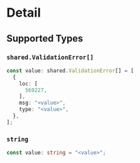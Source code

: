 # Detail


## Supported Types

### `shared.ValidationError[]`

```typescript
const value: shared.ValidationError[] = [
  {
    loc: [
      569227,
    ],
    msg: "<value>",
    type: "<value>",
  },
];
```

### `string`

```typescript
const value: string = "<value>";
```


